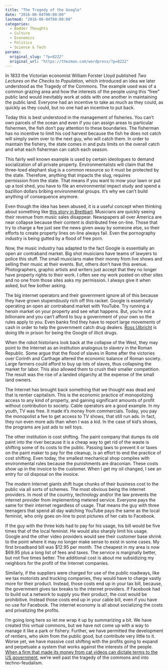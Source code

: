 ```yaml
---
title: "The Tragedy of the Google"
date: "2016-08-04T00:00:00"
lastmod: "2016-08-04T00:00:00"
categories:
  - Badder Thoughts
  - Culture
  - Economics
  - Politics
  - Science & Tech
params:
  original_slug: "?p=8222"
  original_url: "https://thezman.com/wordpress/?p=8222"
---
```


In 1833 the Victorian economist William Forster Lloyd published *Two
Lectures on the Checks to Population,* which introduced an idea we later
understood as the Tragedy of the Commons. The example used was of a
common grazing area and how the interests of the people using this
“free” public land would inevitably work at odds with one another in
maintaining the public land. Everyone had an incentive to take as much
as they could, as quickly as they could, but no one had an incentive to
put back.

Today this is best understood in the management of fisheries. You can’t
own parcels of the ocean and even if you can assign areas to particular
fishermen, the fish don’t pay attention to these boundaries. The
fisherman has no incentive to limit his cod harvest because the fish he
does not catch will simply swim over to the next guy, who will catch
them. In order to maintain the fishery, the state comes in and puts
limits on the overall catch and what each fisherman can catch each
season.

This fairly well known example is used by certain ideologues to demand
socialization of all private property. Environmentalists will claim that
the three-toed elephant slug is a common resource so it must be
protected by the state. Therefore, anything that impacts the slug,
requires permission from the state. That means if you want to mow your
lawn or put up a tool shed, you have to file an environmental impact
study and spend a bazillion dollars bribing environmental groups. It’s
why we can’t build anything of consequence anymore.

Even though the idea has been abused, it is a useful concept when
thinking about something like <a
href="http://www.breitbart.com/big-hollywood/2016/08/03/stream-ripping-google-creating-music-free-literally/"
target="_blank">this story in Breitbart</a>. Musicians are quickly
seeing their revenue from music sales disappear. Newspapers all over
America are near collapse because their content is distributed free
on-line. Those that try to charge a fee just see the news given away by
someone else, so their efforts to create property lines on-line always
fail. Even the pornography industry is being gutted by a flood of free
porn.

Now, the music industry has adapted to the fact Google is essentially an
open air contraband market. Big shot musicians have teams of lawyers to
police this stuff. The small musicians make their money from live shows
and selling their music at their events. But, others don’t have this
avenue. Photographers, graphic artists and writers just accept that they
no longer have property rights to their work. I often see my work posted
on other sites and no one from those sites asks my permission. I always
give it when asked, but few bother asking.

The big internet operators and their government ignore all of this
because they have grown stupendously rich off this racket. Google is
essentially operating an open air contraband market with YouTube. Try
running a heroin market on your property and see what happens. But,
you’re not a billionaire and you can’t afford to buy a government of
your own so the rules apply to you. Even banks find they have to report
large movements of cash in order to help the government catch drug
dealers. <a
href="http://www.businessinsider.com/why-the-founder-of-silk-road-got-life-in-prison-2015-5"
target="_blank">Ross Ulbricht</a> is doing life in prison for being the
Google of illicit drugs.

When the robot historians look back at the collapse of the West, they
may point to the Internet as an institution analogous to slavery in the
Roman Republic. Some argue that the flood of slaves in Rome after the
victories over Corinth and Carthage altered the economic balance of
Roman society. Large farmers could afford to buy up lots of slaves, thus
collapsing the market for labor. This also allowed them to crush their
smaller competition. The result was the rise of a landed oligarchy at
the expense of the small land owners.

The Internet has brought back something that we thought was dead and
that is rentier capitalism. This is the economic practice of
monopolizing access to any kind of property, and gaining significant
amounts of profit without contribution to society. Cable operators are a
good example. In my youth, TV was free. It made it’s money from
commercials. Today, you pay the monopolist a fee to get access to TV
shows, that still run ads. In fact, they run even more ads than when I
was a kid. In the case of kid’s shows, the programs are just ads to sell
toys.

The other institution is cost shifting. The paint company that dumps its
old paint into the river because it is a cheap way to get rid of the
waste is shifting some of its costs to the public. Passing laws to
prevent it or taxes on the paint maker to pay for the cleanup, is an
effort to end the practice of cost shifting. Even today, the smallest
mechanical shop complies with environmental rules because the
punishments are draconian. These costs show up in the invoice to the
customer. When I get my oil changed, I see an entry for oil disposal on
the invoice.

The modern Internet giants shift huge chunks of their business cost to
the public via all sorts of schemes. The most obvious being the internet
providers. In most of the country, technology and/or the law prevents
the internet provider from implementing metered service. Everyone pays
the same for their internet regardless of usage. That means the guy with
three teenagers that spend all day watching YouTube pays the same as the
local feminist, who only goes on-line to post pictures of her cats to
Facebook.

If the guy with the three kids had to pay for his usage, his bill would
be five times that of the local feminist. He would also sharply limit
his usage. Google and the other video providers would see their customer
base shrink to the point where it may no longer make sense to exist in
some cases. My first broadband bill was $12.95 per month. The cheapest
in my area is now $69.95 plus a long list of fees and taxes. The service
is marginally better, but not five times better. The additional cost is
about me subsidizing my neighbors for the profit of the Internet
companies.

Similarly, if the suppliers were charged for use of the public
roadways, like we tax motorists and trucking companies, they would have
to charge vastly more for their product. Instead, those costs end up in
your tax bill, because, the government gives tax breaks to the internet
providers. If Facebook had to build out a network to supply you their
product, the cost would be prohibitive. Instead those costs end up in
your cable bill, even if you have no use for Facebook. The internet
economy is all about socializing the costs and privatizing the profits.

I’m going long here so let me wrap it up by summarizing a bit. We have
created this virtual commons, but we have not come up with a way to
manage it like a park or fishery. Further, we have permitted the
development of rentiers, who skim from the public good, but contribute
very little to it. Worse yet, we have massive cost shifting with the
profits going to expand and perpetuate a system that works against the
interests of the people. <a
href="http://www.washingtonexaminer.com/clinton-email-reveals-google-sought-overthrow-of-syrias-assad/article/2586300"
target="_blank">When a firm that made its money from cat videos can
dictate terms to the US government</a>, we’re well past the tragedy of
the commons and into techno-feudalism.
